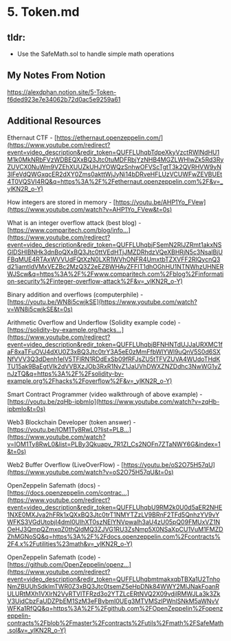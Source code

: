 
# 5. Token.md

## tldr:
- Use the SafeMath.sol to handle simple math operations

## My Notes From Notion
https://alexdphan.notion.site/5-Token-f6ded923e7e34062b72d0ac5e9259a61

## Additional Resources

Ethernaut CTF -
[https://ethernaut.openzeppelin.com/](https://www.youtube.com/redirect?event=video_description&redir_token=QUFFLUhqbTdpeXkyVzctRWlNdHU1M1k0MkNRbFVzWDBEQXxBQ3Jtc0tuMDFRbjYzNHB4MGZLWHIwZk5Rd3RyZUVCX0NuWm9VZEhXUUZkUHJYOWQzSnhwOFVScTgtT3k2QVRHVW9yN3lFeVdQWGxqcER2dXY0Zms0akttWjJyNi14bDRveHFLUzVCUWFwZEVBUEt4T0VQSVI4RQ&q=https%3A%2F%2Fethernaut.openzeppelin.com%2F&v=_ylKN2R_o-Y)

How integers are stored in memory -
[https://youtu.be/AHP1Yo_FVew](https://www.youtube.com/watch?v=AHP1Yo_FVew&t=0s)

What is an integer overflow attack (best blog) -
[https://www.comparitech.com/blog/info...](https://www.youtube.com/redirect?event=video_description&redir_token=QUFFLUhqbjFSemN2RlJZRmt1akxNSGlDSHlBNHk3dnBoQXxBQ3Jtc0ttVEdHTjJMZDRhdzVQeXBHRjN5c3NsalBjUFBqMUE4RTAxWVVUdFQtXzN0LXR1WVhONFR4UmxtbTZXVFF2RlQycnQ3d21iamtIdVMxVEZBc2MzQ3Z2eEZBWHAyZFFIT1dhOGhHU1NTNWhzUHNERWJScw&q=https%3A%2F%2Fwww.comparitech.com%2Fblog%2Finformation-security%2Finteger-overflow-attack%2F&v=_ylKN2R_o-Y)

Binary addition and overflows (computerphile) -
[https://youtu.be/WN8i5cwjkSE](https://www.youtube.com/watch?v=WN8i5cwjkSE&t=0s)

Arithmetic Overflow and Underflow (Solidity example code) -
[https://solidity-by-example.org/hacks...](https://www.youtube.com/redirect?event=video_description&redir_token=QUFFLUhqbjBFNHNTdUJJaURXMC1faF8xaTFuOVJ4dXU0Z3xBQ3Jtc0trY3A5eE0zMmFfbWlYWl9uQnV5S0d6SXNfVVV3Q3dDenh1elV5TFlRN1RDdExSb09fRFJsZU5tTFVZUVA4WUdoTHdKTU15ak9BaEgtVlk2dVVBXzJOb3RxR1NvZ1JaUVhDWXZNZDdhc3NwWG1yZnJzTQ&q=https%3A%2F%2Fsolidity-by-example.org%2Fhacks%2Foverflow%2F&v=_ylKN2R_o-Y)

Smart Contract Programmer (video walkthrough of above example) -
[https://youtu.be/zqHb-ipbmIo](https://www.youtube.com/watch?v=zqHb-ipbmIo&t=0s)

Web3 Blockchain Developer (token answer) -
[https://youtu.be/IOM1Ty8RwL0?list=PLB...](https://www.youtube.com/watch?v=IOM1Ty8RwL0&list=PLBy3Qkuapv_7R1ZI_Cs2NOFn7ZTaNWY6G&index=1&t=0s)

Web2 Buffer Overflow (LiveOverFlow) -
[https://youtu.be/oS2O75H57qU](https://www.youtube.com/watch?v=oS2O75H57qU&t=0s)

OpenZeppelin Safemath (docs) -
[https://docs.openzeppelin.com/contrac...](https://www.youtube.com/redirect?event=video_description&redir_token=QUFFLUhqbU9RM2k0U0d5aER2NHE1NXE0MXJva2hFRk1xQXxBQ3Jtc0trT1NMYTZzLV9BRnF2TFd5QnhzYV9vYWFKS3VGdUtobjI4dmI0UlhXT0szNElYNVpwalh3aU4zU05pQ09FMUxVZ1NOeHJ3QmpQZmxqZ0thQldMQ3ZJVG1RU3ZsNmp5X0NSaXpCU1VuM1FMZDZhMGNoSQ&q=https%3A%2F%2Fdocs.openzeppelin.com%2Fcontracts%2F4.x%2Futilities%23math&v=_ylKN2R_o-Y)

OpenZeppelin Safemath (code) -
[https://github.com/OpenZeppelin/openz...](https://www.youtube.com/redirect?event=video_description&redir_token=QUFFLUhqbmtmakxqbTBXa1U2TnhoNmZBUUhSdklmTWR0Z3xBQ3Jtc0tsemZ5eHpDNk84WWY2MlJNakFoanRULURtMXh1VXlrN2VyRTVlTFRzd3o2YTZLcERtNVQ2X09vdjlRMWJLa3k3ZkV3UjdCbzFaUDZPbEM1SzM3eFBvbmI0UEg3MTVMSzlPWnlSNkM5aWNvVWFKa1RfQQ&q=https%3A%2F%2Fgithub.com%2FOpenZeppelin%2Fopenzeppelin-contracts%2Fblob%2Fmaster%2Fcontracts%2Futils%2Fmath%2FSafeMath.sol&v=_ylKN2R_o-Y)
